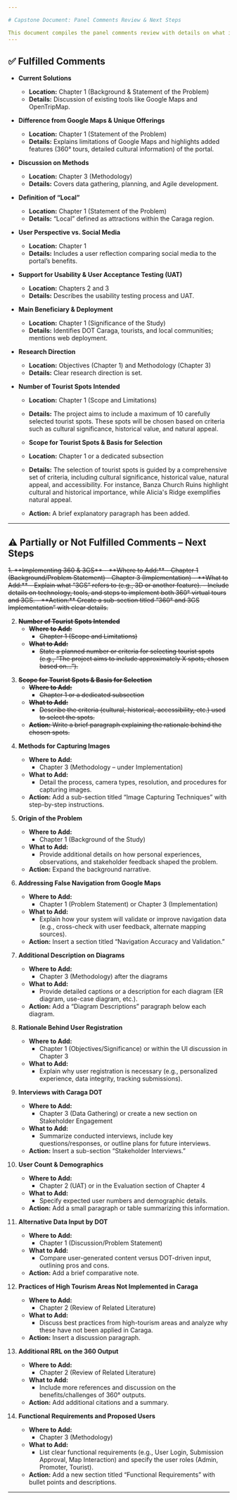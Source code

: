 ```yaml
---

# Capstone Document: Panel Comments Review & Next Steps

This document compiles the panel comments review with details on what is fulfilled and what needs to be added or clarified.
---
```


## ✅ Fulfilled Comments

- **Current Solutions**  
  - **Location:** Chapter 1 (Background & Statement of the Problem)  
  - **Details:** Discussion of existing tools like Google Maps and OpenTripMap.

- **Difference from Google Maps & Unique Offerings**  
  - **Location:** Chapter 1 (Statement of the Problem)  
  - **Details:** Explains limitations of Google Maps and highlights added features (360° tours, detailed cultural information) of the portal.

- **Discussion on Methods**  
  - **Location:** Chapter 3 (Methodology)  
  - **Details:** Covers data gathering, planning, and Agile development.

- **Definition of “Local”**  
  - **Location:** Chapter 1 (Statement of the Problem)  
  - **Details:** “Local” defined as attractions within the Caraga region.

- **User Perspective vs. Social Media**  
  - **Location:** Chapter 1  
  - **Details:** Includes a user reflection comparing social media to the portal’s benefits.

- **Support for Usability & User Acceptance Testing (UAT)**  
  - **Location:** Chapters 2 and 3  
  - **Details:** Describes the usability testing process and UAT.

- **Main Beneficiary & Deployment**  
  - **Location:** Chapter 1 (Significance of the Study)  
  - **Details:** Identifies DOT Caraga, tourists, and local communities; mentions web deployment.

- **Research Direction**  
  - **Location:** Objectives (Chapter 1) and Methodology (Chapter 3)  
  - **Details:** Clear research direction is set.

- **Number of Tourist Spots Intended**  
  - **Location:** Chapter 1 (Scope and Limitations)  
  - **Details:** The project aims to include a maximum of 10 carefully selected tourist spots. These spots will be chosen based on criteria such as cultural significance, historical value, and natural appeal.

  - **Scope for Tourist Spots & Basis for Selection**  
  - **Location:** Chapter 1 or a dedicated subsection  
  - **Details:** The selection of tourist spots is guided by a comprehensive set of criteria, including cultural significance, historical value, natural appeal, and accessibility. For instance, Banza Church Ruins highlight cultural and historical importance, while Alicia's Ridge exemplifies natural appeal.
  - **Action:** A brief explanatory paragraph has been added.
---

## ⚠️ Partially or Not Fulfilled Comments – Next Steps

<del>
1. **Implementing 360 & 3GS**  
   - **Where to Add:**  
     - Chapter 1 (Background/Problem Statement)  
     - Chapter 3 (Implementation)  
   - **What to Add:**  
     - Explain what “3GS” refers to (e.g., 3D or another feature).  
     - Include details on technology, tools, and steps to implement both 360° virtual tours and 3GS.
   - **Action:** Create a sub-section titled “360° and 3GS Implementation” with clear details.
</del>

<br>

<del>

2. **Number of Tourist Spots Intended**  
   - **Where to Add:**  
     - Chapter 1 (Scope and Limitations)
   - **What to Add:**  
     - State a planned number or criteria for selecting tourist spots (e.g., “The project aims to include approximately X spots, chosen based on...”).

</del>



<del>

3. **Scope for Tourist Spots & Basis for Selection**  
   - **Where to Add:**  
     - Chapter 1 or a dedicated subsection  
   - **What to Add:**  
     - Describe the criteria (cultural, historical, accessibility, etc.) used to select the spots.
   - **Action:** Write a brief paragraph explaining the rationale behind the chosen spots.

</del>


4. **Methods for Capturing Images**  
   - **Where to Add:**  
     - Chapter 3 (Methodology – under Implementation)
   - **What to Add:**  
     - Detail the process, camera types, resolution, and procedures for capturing images.
   - **Action:** Add a sub-section titled “Image Capturing Techniques” with step-by-step instructions.

5. **Origin of the Problem**  
   - **Where to Add:**  
     - Chapter 1 (Background of the Study)
   - **What to Add:**  
     - Provide additional details on how personal experiences, observations, and stakeholder feedback shaped the problem.
   - **Action:** Expand the background narrative.

6. **Addressing False Navigation from Google Maps**  
   - **Where to Add:**  
     - Chapter 1 (Problem Statement) or Chapter 3 (Implementation)
   - **What to Add:**  
     - Explain how your system will validate or improve navigation data (e.g., cross-check with user feedback, alternate mapping sources).
   - **Action:** Insert a section titled “Navigation Accuracy and Validation.”

7. **Additional Description on Diagrams**  
   - **Where to Add:**  
     - Chapter 3 (Methodology) after the diagrams
   - **What to Add:**  
     - Provide detailed captions or a description for each diagram (ER diagram, use-case diagram, etc.).
   - **Action:** Add a “Diagram Descriptions” paragraph below each diagram.

8. **Rationale Behind User Registration**  
   - **Where to Add:**  
     - Chapter 1 (Objectives/Significance) or within the UI discussion in Chapter 3
   - **What to Add:**  
     - Explain why user registration is necessary (e.g., personalized experience, data integrity, tracking submissions).

9. **Interviews with Caraga DOT**  
   - **Where to Add:**  
     - Chapter 3 (Data Gathering) or create a new section on Stakeholder Engagement
   - **What to Add:**  
     - Summarize conducted interviews, include key questions/responses, or outline plans for future interviews.
   - **Action:** Insert a sub-section “Stakeholder Interviews.”

10. **User Count & Demographics**  
    - **Where to Add:**  
      - Chapter 2 (UAT) or in the Evaluation section of Chapter 4
    - **What to Add:**  
      - Specify expected user numbers and demographic details.
    - **Action:** Add a small paragraph or table summarizing this information.

11. **Alternative Data Input by DOT**  
    - **Where to Add:**  
      - Chapter 1 (Discussion/Problem Statement)
    - **What to Add:**  
      - Compare user-generated content versus DOT-driven input, outlining pros and cons.
    - **Action:** Add a brief comparative note.

12. **Practices of High Tourism Areas Not Implemented in Caraga**  
    - **Where to Add:**  
      - Chapter 2 (Review of Related Literature)
    - **What to Add:**  
      - Discuss best practices from high-tourism areas and analyze why these have not been applied in Caraga.
    - **Action:** Insert a discussion paragraph.

13. **Additional RRL on the 360 Output**  
    - **Where to Add:**  
      - Chapter 2 (Review of Related Literature)
    - **What to Add:**  
      - Include more references and discussion on the benefits/challenges of 360° outputs.
    - **Action:** Add additional citations and a summary.

14. **Functional Requirements and Proposed Users**  
    - **Where to Add:**  
      - Chapter 3 (Methodology)
    - **What to Add:**  
      - List clear functional requirements (e.g., User Login, Submission Approval, Map Interaction) and specify the user roles (Admin, Promoter, Tourist).
    - **Action:** Add a new section titled “Functional Requirements” with bullet points and descriptions.

---
